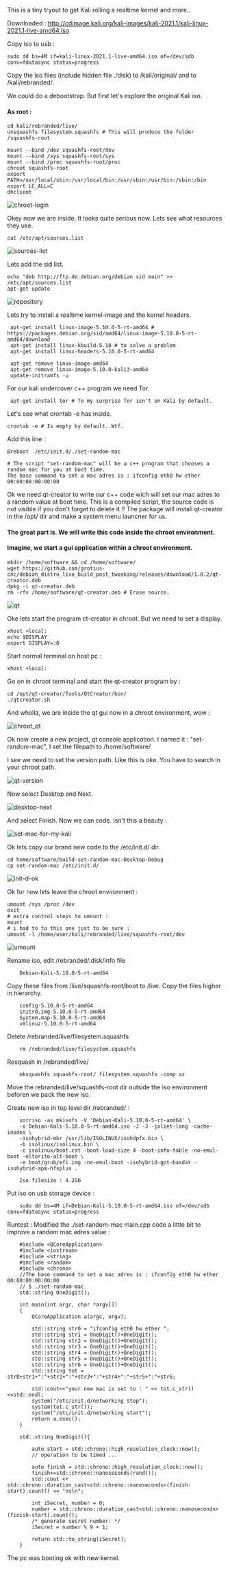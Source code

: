 This is a tiny tryout to get Kali rolling a realtime kernel and more..

Downloaded : http://cdimage.kali.org/kali-images/kali-2021.1/kali-linux-2021.1-live-amd64.iso

Copy iso to usb :

    sudo dd bs=4M if=kali-linux-2021.1-live-amd64.iso of=/dev/sdb conv=fdatasync status=progress
    
Copy the iso files (include hidden file ./disk) to /kali/original/ and to /kali/rebranded/.  

We could do a debootstrap. But first let's explore the original Kali iso.

#### As root :

    cd kali/rebranded/live/
    unsquashfs filesystem.squashfs # This will produce the folder /squashfs-root

    mount --bind /dev squashfs-root/dev
    mount --bind /sys squashfs-root/sys
    mount --bind /proc squashfs-root/proc
    chroot squashfs-root
    export PATH=/usr/local/sbin:/usr/local/bin:/usr/sbin:/usr/bin:/sbin:/bin
    export LC_ALL=C
    dhclient

![chroot-login](https://user-images.githubusercontent.com/44880102/112771304-31333400-8ff9-11eb-93aa-355c770ae935.png)

Okey now we are inside. It looks quite serious now. Lets see what resources they use.

    cat /etc/apt/sources.list
![sources-list](https://user-images.githubusercontent.com/44880102/112771631-c4209e00-8ffa-11eb-9e80-74c35131af2f.png)
    
Lets add the sid list.

    echo "deb http://ftp.de.debian.org/debian sid main" >> /etc/apt/sources.list
    apt-get update   
    
![repository](https://user-images.githubusercontent.com/44880102/112771911-1b733e00-8ffc-11eb-980f-a49ac67dfe17.png)

Lets try to install a realtime kernel-image and the kernel headers.
    
     apt-get install linux-image-5.10.0-5-rt-amd64 # https://packages.debian.org/sid/amd64/linux-image-5.10.0-5-rt-amd64/download
     apt-get install linux-kbuild-5.10 # to solve a problem
     apt-get install linux-headers-5.10.0-5-rt-amd64
     
     apt-get remove linux-image-amd64
     apt-get remove linux-image-5.10.0-kali3-amd64
     update-initramfs -u 

For our kali undercover c++ program we need Tor.

     apt-get install tor # To my surprise Tor isn't on Kali by default.
     
Let's see what crontab -e has inside.

    crontab -e # Is empty by default. Wtf.

Add this line :

    @reboot  /etc/init.d/./set-random-mac  
    
    # The script "set-random-mac" will be a c++ program that chooses a random mac for you at boot time.
    The base command to set a mac adres is : ifconfig eth0 hw ether 00:00:00:00:00:00
     
Ok we need qt-creator to write our c++ code wich will set our mac adres to a random value at boot time. 
This is a compiled script, the source code is not visible if you don't forget to delete it !!
The package will install qt-creator in the /opt/ dir and make a system menu launcner for us.

#### The great part is. We will write this code inside the chroot environment.
#### Imagine, we start a gui application within a chroot environment.

    mkdir /home/software && cd /home/software/
    wget https://github.com/grotius-cnc/debian_distro_live_build_post_tweaking/releases/download/1.0.2/qt-creator.deb
    dpkg -i qt-creator.deb
    rm -rfv /home/software/qt-creator.deb # Erase source.

![qt](https://user-images.githubusercontent.com/44880102/112773035-4b254480-9002-11eb-8b07-1c24a9fa425e.png)

Oke lets start the program ct-creator in chroot. But we need to set a display.

    xhost +local:
    echo $DISPLAY
    export DISPLAY=:0
    
Start normal terminal on host pc :

    xhost +local:

Go on in chroot terminal and start the qt-creator program by :

    cd /opt/qt-creator/Tools/QtCreator/bin/
    ./qtcreator.sh

And wholla, we are inside the qt gui now in a chroot environment, wow :

![chroot_qt](https://user-images.githubusercontent.com/44880102/112773564-7dd03c80-9004-11eb-8f02-219542bd1cc9.png)

Ok now create a new project, qt console application. I named it : "set-random-mac", I set the filepath to /home/software/

I see we need to set the version path. Like this is oke. You have to search in your chroot path.

![qt-version](https://user-images.githubusercontent.com/44880102/112774116-95a8c000-9006-11eb-9b1a-6a5c2d217fd0.png)

Now select Desktop and Next.

![desktop-next](https://user-images.githubusercontent.com/44880102/112774156-bc66f680-9006-11eb-8ff8-9b3055eb3064.png)

And select Finish. Now we can code. Isn't this a beauty :

![set-mac-for-my-kali](https://user-images.githubusercontent.com/44880102/112775578-4dd86780-900b-11eb-81e4-d5fc25f52a9c.png)

Ok lets copy our brand new code to the /etc/init.d/ dir.

    cd home/software/build-set-random-mac-Desktop-Debug
    cp set-random-mac /etc/init.d/
    
![init-d-ok](https://user-images.githubusercontent.com/44880102/112776175-fb984600-900c-11eb-8750-492dc470b1c2.png)

Ok for now lets leave the chroot environment :

    umount /sys /proc /dev 
    exit
    # extra control steps to umount :
    mount
    # i had to to this one just to be sure :
    umount -l /home/user/kali/rebranded/live/squashfs-root/dev
    
 ![umount](https://user-images.githubusercontent.com/44880102/112776457-bcb6c000-900d-11eb-9a94-df396e10ab1e.png)

Rename iso, edit /rebranded/.disk/info file
 
        Debian-Kali-5.10.0-5-rt-amd64
        
Copy these files from /live/squashfs-root/boot to /live. Copy the files higher in hierarchy.

        config-5.10.0-5-rt-amd64
        initrd.img-5.10.0-5-rt-amd64
        System.map-5.10.0-5-rt-amd64
        vmlinuz-5.10.0-5-rt-amd64
    
Delete /rebranded/live/filesystem.squashfs

        rm /rebranded/live/filesystem.squashfs
        
Resquash in /rebranded/live/

        mksquashfs squashfs-root/ filesystem.squashfs -comp xz
        
Move the rebranded/live/squashfs-root dir outside the iso environment beforen we pack the new iso.        
        
Create new iso in top level dir /rebranded/ :

        xorriso -as mkisofs -V 'Debian-Kali-5.10.0-5-rt-amd64' \
        -o Debian-Kali-5.10.0-5-rt-amd64.iso -J -J -joliet-long -cache-inodes \
        -isohybrid-mbr /usr/lib/ISOLINUX/isohdpfx.bin \
        -b isolinux/isolinux.bin \
        -c isolinux/boot.cat -boot-load-size 4 -boot-info-table -no-emul-boot -eltorito-alt-boot \
        -e boot/grub/efi.img -no-emul-boot -isohybrid-gpt-basdat -isohybrid-apm-hfsplus .
        
        Iso filesize : 4.2Gb

Put iso on usb storage device :

        sudo dd bs=4M if=Debian-Kali-5.10.0-5-rt-amd64.iso of=/dev/sdb conv=fdatasync status=progress

Runtest :
    Modified the ./set-random-mac main.cpp code a little bit to improve a random mac adres value :
    
        #include <QCoreApplication>
        #include <iostream>
        #include <string>
        #include <random>
        #include <chrono>
        //The base command to set a mac adres is : ifconfig eth0 hw ether 00:00:00:00:00:00
        // $ ./set-random-mac
        std::string OneDigit();

        int main(int argc, char *argv[])
        {
            QCoreApplication a(argc, argv);

            std::string str0 = "ifconfig eth0 hw ether ";
            std::string str1 = OneDigit()+OneDigit();
            std::string str2 = OneDigit()+OneDigit();
            std::string str3 = OneDigit()+OneDigit();
            std::string str4 = OneDigit()+OneDigit();
            std::string str5 = OneDigit()+OneDigit();
            std::string str6 = OneDigit()+OneDigit();
            std::string tot = str0+str1+":"+str2+":"+str3+":"+str4+":"+str5+":"+str6;

            std::cout<<"your new mac is set to : " << tot.c_str()<<std::endl;
            system("/etc/init.d/networking stop");
            system(tot.c_str());
            system("/etc/init.d/networking start");
            return a.exec();
        }

        std::string OneDigit(){

            auto start = std::chrono::high_resolution_clock::now();
            // operation to be timed ...

            auto finish = std::chrono::high_resolution_clock::now();
            finish+=std::chrono::nanoseconds(rand());
            std::cout << std::chrono::duration_cast<std::chrono::nanoseconds>(finish-start).count() << "ns\n";

            int iSecret, number = 0;
            number = std::chrono::duration_cast<std::chrono::nanoseconds>(finish-start).count();
            /* generate secret number: */
            iSecret = number % 9 + 1;

            return std::to_string(iSecret);
        }

The pc was booting ok with new kernel.

    
    
    
    
    
    
    
    
    
    
    
    
    
    
